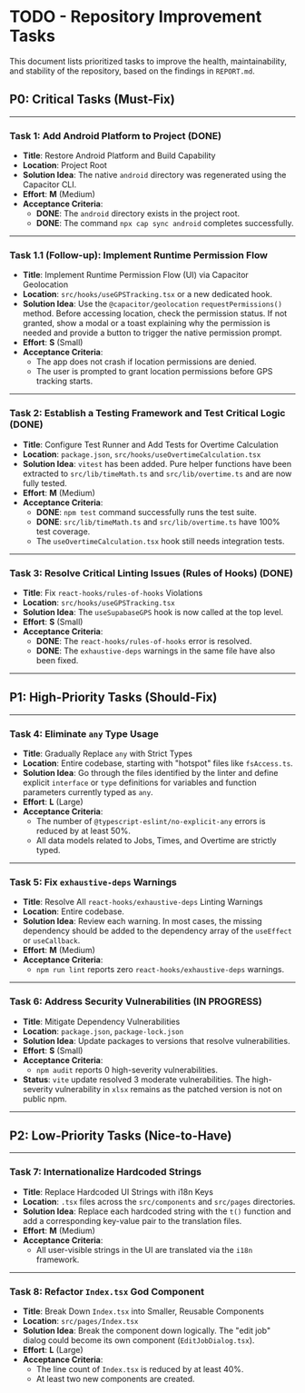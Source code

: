 # TODO - Repository Improvement Tasks

This document lists prioritized tasks to improve the health, maintainability, and stability of the repository, based on the findings in `REPORT.md`.

## P0: Critical Tasks (Must-Fix)

---

### **Task 1: Add Android Platform to Project (DONE)**

-   **Title**: Restore Android Platform and Build Capability
-   **Location**: Project Root
-   **Solution Idea**: The native `android` directory was regenerated using the Capacitor CLI.
-   **Effort**: **M** (Medium)
-   **Acceptance Criteria**:
    -   **DONE**: The `android` directory exists in the project root.
    -   **DONE**: The command `npx cap sync android` completes successfully.

---

### **Task 1.1 (Follow-up): Implement Runtime Permission Flow**

-   **Title**: Implement Runtime Permission Flow (UI) via Capacitor Geolocation
-   **Location**: `src/hooks/useGPSTracking.tsx` or a new dedicated hook.
-   **Solution Idea**: Use the `@capacitor/geolocation` `requestPermissions()` method. Before accessing location, check the permission status. If not granted, show a modal or a toast explaining why the permission is needed and provide a button to trigger the native permission prompt.
-   **Effort**: **S** (Small)
-   **Acceptance Criteria**:
    -   The app does not crash if location permissions are denied.
    -   The user is prompted to grant location permissions before GPS tracking starts.

---

### **Task 2: Establish a Testing Framework and Test Critical Logic (DONE)**

-   **Title**: Configure Test Runner and Add Tests for Overtime Calculation
-   **Location**: `package.json`, `src/hooks/useOvertimeCalculation.tsx`
-   **Solution Idea**: `vitest` has been added. Pure helper functions have been extracted to `src/lib/timeMath.ts` and `src/lib/overtime.ts` and are now fully tested.
-   **Effort**: **M** (Medium)
-   **Acceptance Criteria**:
    -   **DONE**: `npm test` command successfully runs the test suite.
    -   **DONE**: `src/lib/timeMath.ts` and `src/lib/overtime.ts` have 100% test coverage.
    -   The `useOvertimeCalculation.tsx` hook still needs integration tests.

---

### **Task 3: Resolve Critical Linting Issues (Rules of Hooks) (DONE)**

-   **Title**: Fix `react-hooks/rules-of-hooks` Violations
-   **Location**: `src/hooks/useGPSTracking.tsx`
-   **Solution Idea**: The `useSupabaseGPS` hook is now called at the top level.
-   **Effort**: **S** (Small)
-   **Acceptance Criteria**:
    -   **DONE**: The `react-hooks/rules-of-hooks` error is resolved.
    -   **DONE**: The `exhaustive-deps` warnings in the same file have also been fixed.

---

## P1: High-Priority Tasks (Should-Fix)

---

### **Task 4: Eliminate `any` Type Usage**

-   **Title**: Gradually Replace `any` with Strict Types
-   **Location**: Entire codebase, starting with "hotspot" files like `fsAccess.ts`.
-   **Solution Idea**: Go through the files identified by the linter and define explicit `interface` or `type` definitions for variables and function parameters currently typed as `any`.
-   **Effort**: **L** (Large)
-   **Acceptance Criteria**:
    -   The number of `@typescript-eslint/no-explicit-any` errors is reduced by at least 50%.
    -   All data models related to Jobs, Times, and Overtime are strictly typed.

---

### **Task 5: Fix `exhaustive-deps` Warnings**

-   **Title**: Resolve All `react-hooks/exhaustive-deps` Linting Warnings
-   **Location**: Entire codebase.
-   **Solution Idea**: Review each warning. In most cases, the missing dependency should be added to the dependency array of the `useEffect` or `useCallback`.
-   **Effort**: **M** (Medium)
-   **Acceptance Criteria**:
    -   `npm run lint` reports zero `react-hooks/exhaustive-deps` warnings.

---

### **Task 6: Address Security Vulnerabilities (IN PROGRESS)**

-   **Title**: Mitigate Dependency Vulnerabilities
-   **Location**: `package.json`, `package-lock.json`
-   **Solution Idea**: Update packages to versions that resolve vulnerabilities.
-   **Effort**: **S** (Small)
-   **Acceptance Criteria**:
    -   `npm audit` reports 0 high-severity vulnerabilities.
-   **Status**: `vite` update resolved 3 moderate vulnerabilities. The high-severity vulnerability in `xlsx` remains as the patched version is not on public npm.

---

## P2: Low-Priority Tasks (Nice-to-Have)

---

### **Task 7: Internationalize Hardcoded Strings**

-   **Title**: Replace Hardcoded UI Strings with i18n Keys
-   **Location**: `.tsx` files across the `src/components` and `src/pages` directories.
-   **Solution Idea**: Replace each hardcoded string with the `t()` function and add a corresponding key-value pair to the translation files.
-   **Effort**: **M** (Medium)
-   **Acceptance Criteria**:
    -   All user-visible strings in the UI are translated via the `i18n` framework.

---

### **Task 8: Refactor `Index.tsx` God Component**

-   **Title**: Break Down `Index.tsx` into Smaller, Reusable Components
-   **Location**: `src/pages/Index.tsx`
-   **Solution Idea**: Break the component down logically. The "edit job" dialog could become its own component (`EditJobDialog.tsx`).
-   **Effort**: **L** (Large)
-   **Acceptance Criteria**:
    -   The line count of `Index.tsx` is reduced by at least 40%.
    -   At least two new components are created.
